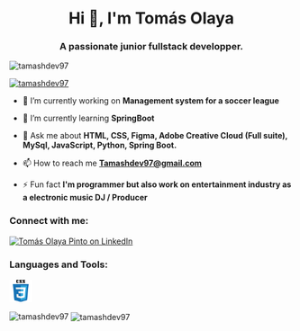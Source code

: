 <h1 align="center">Hi 👋, I'm Tomás Olaya</h1>
<h3 align="center">A passionate junior fullstack developper.</h3>

<p align="left"> <img src="https://komarev.com/ghpvc/?username=tamashdev97&label=Profile%20views&color=0e75b6&style=flat" alt="tamashdev97" /> </p>

<p align="left"> <a href="https://github.com/ryo-ma/github-profile-trophy"><img src="https://github-profile-trophy.vercel.app/?username=tamashdev97" alt="tamashdev97" /></a> </p>

- 🔭 I’m currently working on **Management system for a soccer league**

- 🌱 I’m currently learning **SpringBoot**

- 💬 Ask me about **HTML, CSS, Figma, Adobe Creative Cloud (Full suite), MySql, JavaScript, Python, Spring Boot.**

- 📫 How to reach me **Tamashdev97@gmail.com**

- ⚡ Fun fact **I'm programmer but also work on entertainment industry as a electronic music DJ / Producer**

<h3 align="left">Connect with me:</h3>
<p align="left">
  <a href="https://www.linkedin.com/in/tomás-olaya-pinto-b40689305/" target="blank"><img align="center" src="https://raw.githubusercontent.com/rahuldkjain/github-profile-readme-generator/master/src/images/icons/Social/linked-in-alt.svg" alt="Tomás Olaya Pinto on LinkedIn" height="30" width="40" /></a>
</p>

<h3 align="left">Languages and Tools:</h3>
<p align="left"> 
  <a href="https://www.w3schools.com/css/" target="_blank" rel="noreferrer"> <img src="https://raw.githubusercontent.com/devicons/devicon/master/icons/css3/css3-original-wordmark.svg" alt="css3" width="40" height="40"/> </a> 
  </p>

<p><img align="left" src="https://github-readme-stats.vercel.app/api/top-langs?username=tamashdev97&show_icons=true&locale=en&layout=compact" alt="tamashdev97" /></p>

<p>&nbsp;<img align="center" src="https://github-readme-stats.vercel.app/api?username=tamashdev97&show_icons=true&locale=en" alt="tamashdev97" /></p>
